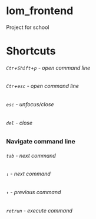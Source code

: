 # lom_frontend
Project for school

# Shortcuts
###### `Ctr`+`Shift`+`p` - open command line
###### `Ctr`+`esc` - open command line
###### `esc` - unfocus/close
###### `del` - close

### Navigate command line
###### `tab` - next command
###### `↓` - next command
###### `↑` - previous command
###### `retrun` - execute command
